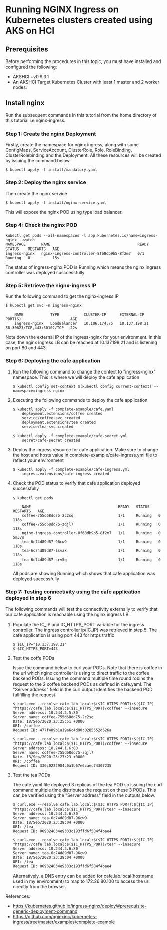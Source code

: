 # Running NGINX Ingress on Kubernetes clusters created using AKS on HCI

## Prerequisites

Before performing the procedures in this topic, you must have installed and configured the following:

- AKSHCI +v0.9.3.1
- An AKSHCI Target Kubernetes Cluster with least 1 master and 2 worker nodes.

## Install nginx

Run the subsequent commands in this tutorial from the home directory of this tutorial i.e nginx-ingress.

### Step 1: Create the nginx Deployment

Firstly, create the namespace for nginx ingress, along with some ConfigMaps, ServiceAccount, ClusterRole,  Role, RoleBinding, ClusterRolebinding and the Deployment. All these resources will be created by issuing the command below.

```
$ kubectl apply -f install/mandatory.yaml
```

### Step 2: Deploy the nginx service

Then create the nginx service
```
$ kubectl apply -f install/nginx-service.yaml
```
This will expose the nginx POD using type load balancer. 

### Step 4: Check the nginx POD

```
kubectl get pods --all-namespaces -l app.kubernetes.io/name=ingress-nginx --watch
NAMESPACE       NAME                                       READY   STATUS    RESTARTS   AGE
ingress-nginx   nginx-ingress-controller-8f68db9b5-8f2m7   0/1     Running   0          15s
```
The status of ingress-nginx POD is Running which means the nginx ingress controller was deployed susccessfully


### Step 5: Retrieve the nignx-ingress IP

Run the following command to get the nginx-ingress IP

```
$ kubectl get svc -n ingress-nginx

    NAME            TYPE           CLUSTER-IP      EXTERNAL-IP     PORT(S)                      AGE
    ingress-nginx   LoadBalancer   10.106.174.75   10.137.198.21   80:30623/TCP,443:30102/TCP   22s
```
Note down the external IP of the ingress-nginx for your environment. In this case, the nginx ingress LB can be reached at 10.137.198.21 and is listening on port 80 and 443.


### Step 6: Deploying the cafe application

1. Run the following command to change the context to "ingress-nginx" namespace. This is where we will deploy the cafe application
    ```
    $ kubectl config set-context $(kubectl config current-context) --namespace=ingress-nginx
    ```

2. Executing the following commands to deploy the cafe application
    ```
    $ kubectl apply -f complete-example/cafe.yaml
        deployment.extensions/coffee created
        service/coffee-svc created
        deployment.extensions/tea created
        service/tea-svc created

    $ kubectl apply -f complete-example/cafe-secret.yml
        secret/cafe-secret created
    ```
    
3. Deploy the ingress resource for cafe application. Make sure to change the host and hosts value in complete-example/cafe-ingress.yml file to reflect your environment
    ```
    $ kubectl apply -f complete-example/cafe-ingress.yml
        ingress.extensions/cafe-ingress created
    ```

4. Check the POD status to verify that cafe application deployed successfully
    ```
    $ kubectl get pods

        NAME                                       READY   STATUS    RESTARTS   AGE
        coffee-755d68dd75-2c2sq                    1/1     Running   0          118s
        coffee-755d68dd75-zqjl7                    1/1     Running   0          118s
        nginx-ingress-controller-8f68db9b5-8f2m7   1/1     Running   0          5m37s
        tea-6c74d89d87-96cw9                       1/1     Running   0          118s
        tea-6c74d89d87-lsvzx                       1/1     Running   0          118s
        tea-6c74d89d87-srv5q                       1/1     Running   0          118s
    ```
    All pods are showing Running which shows that cafe application was deployed successfully

### Step 7: Testing connectivity using the cafe application deployed in step 6

The following commands will test the connectivity externally to verify that our cafe application is reachable using the nginx ingress LB.

1. Populate the IC_IP and IC_HTTPS_PORT variable for the ingress controller. The ingress controller ip(IC_IP) was retrieved in step 5. The cafe application is using port 443 for https traffic

    ```
    $ $IC_IP="10.137.198.21"
    $ $IC_HTTPS_PORT=443
    ```

2. Test the coffe PODs

    Issue the command below to curl your PODs. Note that there is coffee in the url which nginx controller is using to direct traffic to the coffee backend PODs. Issuing the command multiple time round robins the request to the 2 coffee backend PODs as defined in cafe.yaml. The "Server address" field in the curl output identifies the backend POD fullfilling the request

    ```
    $ curl.exe --resolve cafe.lab.local:$($IC_HTTPS_PORT):$($IC_IP) "https://cafe.lab.local:$($IC_HTTPS_PORT)/coffee" --insecure
    Server address: 10.244.2.5:80
    Server name: coffee-755d68dd75-2c2sq
    Date: 18/Sep/2020:23:25:51 +0000
    URI: /coffee
    Request ID: 477f489b1a19a6c4d90c0285552d626a
    
    $ curl.exe --resolve cafe.lab.local:$($IC_HTTPS_PORT):$($IC_IP) "https://cafe.lab.local:$($IC_HTTPS_PORT)/coffee" --insecure
    Server address: 10.244.1.6:80
    Server name: coffee-755d68dd75-zqjl7
    Date: 18/Sep/2020:23:27:23 +0000
    URI: /coffee
    Request ID: 336c0222984c0a1b67e6caec74307235
    ```
    

3. Test the tea PODs

    The cafe.yaml file deployed 3 replicas of the tea POD so issuing the curl command multiple time distributes the request on these 3 PODs. This can be verified using the "Server address" field in the outputs below.

    ```
    $ curl.exe --resolve cafe.lab.local:$($IC_HTTPS_PORT):$($IC_IP) "https://cafe.lab.local:$($IC_HTTPS_PORT)/tea" --insecure
    Server address: 10.244.2.6:80
    Server name: tea-6c74d89d87-96cw9
    Date: 18/Sep/2020:23:28:04 +0000
    URI: /tea
    Request ID: 069324034e9333c193ffd6f584f4bae4
    
    $ curl.exe --resolve cafe.lab.local:$($IC_HTTPS_PORT):$($IC_IP) "https://cafe.lab.local:$($IC_HTTPS_PORT)/tea" --insecure
    Server address: 10.244.2.6:80
    Server name: tea-6c74d89d87-96cw9
    Date: 18/Sep/2020:23:28:04 +0000
    URI: /tea
    Request ID: 069324034e9333c193ffd6f584f4bae4
    
    ```

    Alternatively, a DNS entry can be added for cafe.lab.local(hostname used in my environment) to map to 172.26.80.100 to access the url directly from the browser.


References:
- https://kubernetes.github.io/ingress-nginx/deploy/#prerequisite-generic-deployment-command
- https://github.com/nginxinc/kubernetes-ingress/tree/master/examples/complete-example
